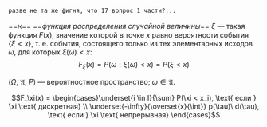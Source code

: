 ```
разве не та же фигня, что 17 вопрос 1 части?...
```
==$\aleph$== *==функция распределения случайной величины==* $\xi$ — такая функция $F(x)$, значение которой в точке $x$ равно вероятности события $\{\xi < x\}$, т. е. события, состоящего только из тех элементарных исходов $\omega$, для которых $\xi(\omega) < x$:
$$F_\xi(x) = P(\omega: \xi(\omega) < x) = P(\xi < x)$$

$(\Omega,\ \mathfrak A,\ P)$ — вероятностное пространство; $\omega \in \mathfrak A$.

$$F_\xi(x) = \begin{cases}\underset{i \in I}{\sum} P(\xi < x_i), \text{ если } \xi \text{ дискретная} \\ \underset{-\infty}{\overset{x}{\int}} p(\tau)\ d(\tau), \text{ если } \xi \text{ непрерывная} \end{cases}$$